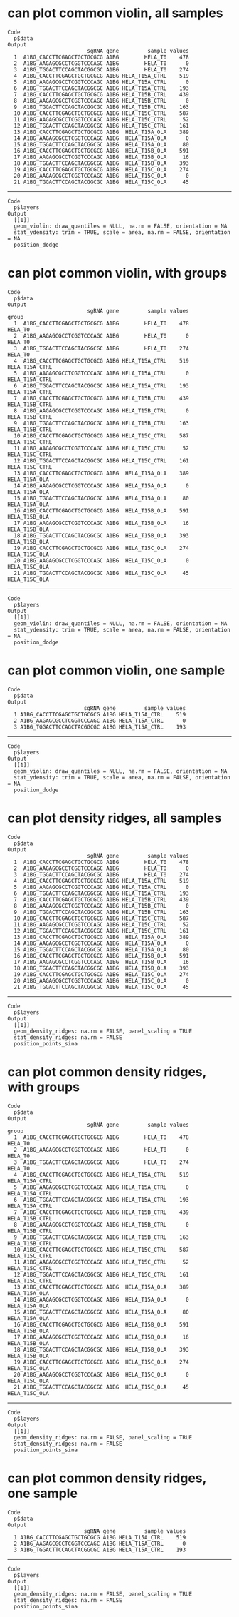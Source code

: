 # can plot common violin, all samples

    Code
      p$data
    Output
                             sgRNA gene         sample values
      1  A1BG_CACCTTCGAGCTGCTGCGCG A1BG        HELA_T0    478
      2  A1BG_AAGAGCGCCTCGGTCCCAGC A1BG        HELA_T0      0
      3  A1BG_TGGACTTCCAGCTACGGCGC A1BG        HELA_T0    274
      4  A1BG_CACCTTCGAGCTGCTGCGCG A1BG HELA_T15A_CTRL    519
      5  A1BG_AAGAGCGCCTCGGTCCCAGC A1BG HELA_T15A_CTRL      0
      6  A1BG_TGGACTTCCAGCTACGGCGC A1BG HELA_T15A_CTRL    193
      7  A1BG_CACCTTCGAGCTGCTGCGCG A1BG HELA_T15B_CTRL    439
      8  A1BG_AAGAGCGCCTCGGTCCCAGC A1BG HELA_T15B_CTRL      0
      9  A1BG_TGGACTTCCAGCTACGGCGC A1BG HELA_T15B_CTRL    163
      10 A1BG_CACCTTCGAGCTGCTGCGCG A1BG HELA_T15C_CTRL    587
      11 A1BG_AAGAGCGCCTCGGTCCCAGC A1BG HELA_T15C_CTRL     52
      12 A1BG_TGGACTTCCAGCTACGGCGC A1BG HELA_T15C_CTRL    161
      13 A1BG_CACCTTCGAGCTGCTGCGCG A1BG  HELA_T15A_OLA    389
      14 A1BG_AAGAGCGCCTCGGTCCCAGC A1BG  HELA_T15A_OLA      0
      15 A1BG_TGGACTTCCAGCTACGGCGC A1BG  HELA_T15A_OLA     80
      16 A1BG_CACCTTCGAGCTGCTGCGCG A1BG  HELA_T15B_OLA    591
      17 A1BG_AAGAGCGCCTCGGTCCCAGC A1BG  HELA_T15B_OLA     16
      18 A1BG_TGGACTTCCAGCTACGGCGC A1BG  HELA_T15B_OLA    393
      19 A1BG_CACCTTCGAGCTGCTGCGCG A1BG  HELA_T15C_OLA    274
      20 A1BG_AAGAGCGCCTCGGTCCCAGC A1BG  HELA_T15C_OLA      0
      21 A1BG_TGGACTTCCAGCTACGGCGC A1BG  HELA_T15C_OLA     45

---

    Code
      p$layers
    Output
      [[1]]
      geom_violin: draw_quantiles = NULL, na.rm = FALSE, orientation = NA
      stat_ydensity: trim = TRUE, scale = area, na.rm = FALSE, orientation = NA
      position_dodge 
      

# can plot common violin, with groups

    Code
      p$data
    Output
                             sgRNA gene         sample values          group
      1  A1BG_CACCTTCGAGCTGCTGCGCG A1BG        HELA_T0    478        HELA_T0
      2  A1BG_AAGAGCGCCTCGGTCCCAGC A1BG        HELA_T0      0        HELA_T0
      3  A1BG_TGGACTTCCAGCTACGGCGC A1BG        HELA_T0    274        HELA_T0
      4  A1BG_CACCTTCGAGCTGCTGCGCG A1BG HELA_T15A_CTRL    519 HELA_T15A_CTRL
      5  A1BG_AAGAGCGCCTCGGTCCCAGC A1BG HELA_T15A_CTRL      0 HELA_T15A_CTRL
      6  A1BG_TGGACTTCCAGCTACGGCGC A1BG HELA_T15A_CTRL    193 HELA_T15A_CTRL
      7  A1BG_CACCTTCGAGCTGCTGCGCG A1BG HELA_T15B_CTRL    439 HELA_T15B_CTRL
      8  A1BG_AAGAGCGCCTCGGTCCCAGC A1BG HELA_T15B_CTRL      0 HELA_T15B_CTRL
      9  A1BG_TGGACTTCCAGCTACGGCGC A1BG HELA_T15B_CTRL    163 HELA_T15B_CTRL
      10 A1BG_CACCTTCGAGCTGCTGCGCG A1BG HELA_T15C_CTRL    587 HELA_T15C_CTRL
      11 A1BG_AAGAGCGCCTCGGTCCCAGC A1BG HELA_T15C_CTRL     52 HELA_T15C_CTRL
      12 A1BG_TGGACTTCCAGCTACGGCGC A1BG HELA_T15C_CTRL    161 HELA_T15C_CTRL
      13 A1BG_CACCTTCGAGCTGCTGCGCG A1BG  HELA_T15A_OLA    389  HELA_T15A_OLA
      14 A1BG_AAGAGCGCCTCGGTCCCAGC A1BG  HELA_T15A_OLA      0  HELA_T15A_OLA
      15 A1BG_TGGACTTCCAGCTACGGCGC A1BG  HELA_T15A_OLA     80  HELA_T15A_OLA
      16 A1BG_CACCTTCGAGCTGCTGCGCG A1BG  HELA_T15B_OLA    591  HELA_T15B_OLA
      17 A1BG_AAGAGCGCCTCGGTCCCAGC A1BG  HELA_T15B_OLA     16  HELA_T15B_OLA
      18 A1BG_TGGACTTCCAGCTACGGCGC A1BG  HELA_T15B_OLA    393  HELA_T15B_OLA
      19 A1BG_CACCTTCGAGCTGCTGCGCG A1BG  HELA_T15C_OLA    274  HELA_T15C_OLA
      20 A1BG_AAGAGCGCCTCGGTCCCAGC A1BG  HELA_T15C_OLA      0  HELA_T15C_OLA
      21 A1BG_TGGACTTCCAGCTACGGCGC A1BG  HELA_T15C_OLA     45  HELA_T15C_OLA

---

    Code
      p$layers
    Output
      [[1]]
      geom_violin: draw_quantiles = NULL, na.rm = FALSE, orientation = NA
      stat_ydensity: trim = TRUE, scale = area, na.rm = FALSE, orientation = NA
      position_dodge 
      

# can plot common violin, one sample

    Code
      p$data
    Output
                            sgRNA gene         sample values
      1 A1BG_CACCTTCGAGCTGCTGCGCG A1BG HELA_T15A_CTRL    519
      2 A1BG_AAGAGCGCCTCGGTCCCAGC A1BG HELA_T15A_CTRL      0
      3 A1BG_TGGACTTCCAGCTACGGCGC A1BG HELA_T15A_CTRL    193

---

    Code
      p$layers
    Output
      [[1]]
      geom_violin: draw_quantiles = NULL, na.rm = FALSE, orientation = NA
      stat_ydensity: trim = TRUE, scale = area, na.rm = FALSE, orientation = NA
      position_dodge 
      

# can plot density ridges, all samples

    Code
      p$data
    Output
                             sgRNA gene         sample values
      1  A1BG_CACCTTCGAGCTGCTGCGCG A1BG        HELA_T0    478
      2  A1BG_AAGAGCGCCTCGGTCCCAGC A1BG        HELA_T0      0
      3  A1BG_TGGACTTCCAGCTACGGCGC A1BG        HELA_T0    274
      4  A1BG_CACCTTCGAGCTGCTGCGCG A1BG HELA_T15A_CTRL    519
      5  A1BG_AAGAGCGCCTCGGTCCCAGC A1BG HELA_T15A_CTRL      0
      6  A1BG_TGGACTTCCAGCTACGGCGC A1BG HELA_T15A_CTRL    193
      7  A1BG_CACCTTCGAGCTGCTGCGCG A1BG HELA_T15B_CTRL    439
      8  A1BG_AAGAGCGCCTCGGTCCCAGC A1BG HELA_T15B_CTRL      0
      9  A1BG_TGGACTTCCAGCTACGGCGC A1BG HELA_T15B_CTRL    163
      10 A1BG_CACCTTCGAGCTGCTGCGCG A1BG HELA_T15C_CTRL    587
      11 A1BG_AAGAGCGCCTCGGTCCCAGC A1BG HELA_T15C_CTRL     52
      12 A1BG_TGGACTTCCAGCTACGGCGC A1BG HELA_T15C_CTRL    161
      13 A1BG_CACCTTCGAGCTGCTGCGCG A1BG  HELA_T15A_OLA    389
      14 A1BG_AAGAGCGCCTCGGTCCCAGC A1BG  HELA_T15A_OLA      0
      15 A1BG_TGGACTTCCAGCTACGGCGC A1BG  HELA_T15A_OLA     80
      16 A1BG_CACCTTCGAGCTGCTGCGCG A1BG  HELA_T15B_OLA    591
      17 A1BG_AAGAGCGCCTCGGTCCCAGC A1BG  HELA_T15B_OLA     16
      18 A1BG_TGGACTTCCAGCTACGGCGC A1BG  HELA_T15B_OLA    393
      19 A1BG_CACCTTCGAGCTGCTGCGCG A1BG  HELA_T15C_OLA    274
      20 A1BG_AAGAGCGCCTCGGTCCCAGC A1BG  HELA_T15C_OLA      0
      21 A1BG_TGGACTTCCAGCTACGGCGC A1BG  HELA_T15C_OLA     45

---

    Code
      p$layers
    Output
      [[1]]
      geom_density_ridges: na.rm = FALSE, panel_scaling = TRUE
      stat_density_ridges: na.rm = FALSE
      position_points_sina 
      

# can plot common density ridges, with groups

    Code
      p$data
    Output
                             sgRNA gene         sample values          group
      1  A1BG_CACCTTCGAGCTGCTGCGCG A1BG        HELA_T0    478        HELA_T0
      2  A1BG_AAGAGCGCCTCGGTCCCAGC A1BG        HELA_T0      0        HELA_T0
      3  A1BG_TGGACTTCCAGCTACGGCGC A1BG        HELA_T0    274        HELA_T0
      4  A1BG_CACCTTCGAGCTGCTGCGCG A1BG HELA_T15A_CTRL    519 HELA_T15A_CTRL
      5  A1BG_AAGAGCGCCTCGGTCCCAGC A1BG HELA_T15A_CTRL      0 HELA_T15A_CTRL
      6  A1BG_TGGACTTCCAGCTACGGCGC A1BG HELA_T15A_CTRL    193 HELA_T15A_CTRL
      7  A1BG_CACCTTCGAGCTGCTGCGCG A1BG HELA_T15B_CTRL    439 HELA_T15B_CTRL
      8  A1BG_AAGAGCGCCTCGGTCCCAGC A1BG HELA_T15B_CTRL      0 HELA_T15B_CTRL
      9  A1BG_TGGACTTCCAGCTACGGCGC A1BG HELA_T15B_CTRL    163 HELA_T15B_CTRL
      10 A1BG_CACCTTCGAGCTGCTGCGCG A1BG HELA_T15C_CTRL    587 HELA_T15C_CTRL
      11 A1BG_AAGAGCGCCTCGGTCCCAGC A1BG HELA_T15C_CTRL     52 HELA_T15C_CTRL
      12 A1BG_TGGACTTCCAGCTACGGCGC A1BG HELA_T15C_CTRL    161 HELA_T15C_CTRL
      13 A1BG_CACCTTCGAGCTGCTGCGCG A1BG  HELA_T15A_OLA    389  HELA_T15A_OLA
      14 A1BG_AAGAGCGCCTCGGTCCCAGC A1BG  HELA_T15A_OLA      0  HELA_T15A_OLA
      15 A1BG_TGGACTTCCAGCTACGGCGC A1BG  HELA_T15A_OLA     80  HELA_T15A_OLA
      16 A1BG_CACCTTCGAGCTGCTGCGCG A1BG  HELA_T15B_OLA    591  HELA_T15B_OLA
      17 A1BG_AAGAGCGCCTCGGTCCCAGC A1BG  HELA_T15B_OLA     16  HELA_T15B_OLA
      18 A1BG_TGGACTTCCAGCTACGGCGC A1BG  HELA_T15B_OLA    393  HELA_T15B_OLA
      19 A1BG_CACCTTCGAGCTGCTGCGCG A1BG  HELA_T15C_OLA    274  HELA_T15C_OLA
      20 A1BG_AAGAGCGCCTCGGTCCCAGC A1BG  HELA_T15C_OLA      0  HELA_T15C_OLA
      21 A1BG_TGGACTTCCAGCTACGGCGC A1BG  HELA_T15C_OLA     45  HELA_T15C_OLA

---

    Code
      p$layers
    Output
      [[1]]
      geom_density_ridges: na.rm = FALSE, panel_scaling = TRUE
      stat_density_ridges: na.rm = FALSE
      position_points_sina 
      

# can plot common density ridges, one sample

    Code
      p$data
    Output
                            sgRNA gene         sample values
      1 A1BG_CACCTTCGAGCTGCTGCGCG A1BG HELA_T15A_CTRL    519
      2 A1BG_AAGAGCGCCTCGGTCCCAGC A1BG HELA_T15A_CTRL      0
      3 A1BG_TGGACTTCCAGCTACGGCGC A1BG HELA_T15A_CTRL    193

---

    Code
      p$layers
    Output
      [[1]]
      geom_density_ridges: na.rm = FALSE, panel_scaling = TRUE
      stat_density_ridges: na.rm = FALSE
      position_points_sina 
      

